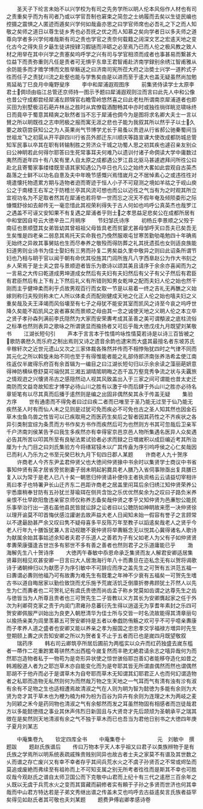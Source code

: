 <!-- { "loadSidebar": true } -->
　　圣天子下纶言未始不以兴学校为有司之先务学所以眀人伦本风俗作人材也有司之责重矣乎而为有司者乃或以学官吾制也窘束之简忽之士纳履而去矣以生徒民编也控摄之震惧之人匿迹而遁矣兴学何如哉盍亦思之曰学官师席也必吾礼之下之而人知敬之矣师之道日以尊生徒乡秀也必吾抚之优之而人知慕之矣向学者日以多夫师之道尊向学者多兴学何难哉斯有司之责也学官之责奈何载籍之阔深文艺之宏逺天地之变化古今之得失旦夕朂生徒讲授肄习鍜链而淬砺之必至焉乃已而人伦之极风教之致人材之用举在其中兴学之责塞矣呜呼学之兴有司与学官相须而成者也事甚易而繋甚大位益下而责弥重则凡任是责者可无惧乎东臯王君智甫赴济南学録别余绣江智甫雅从余防能多而才赡学博而文胜举觞送之曰济南司宪所莅大府之治奬士兴学一道矜式子徃而任子之责犹川流之赴壑也能与学售矣由是以进而至于逺大也盖无疑虽然尚加勉焉延祐丁巳良月中庵野叟序
　　李中和犀浦遐观图序
　　前集贤侍读学士太原李君士倜顷由临江总管还京师持一图示予题曰犀浦遐观则泣而言曰此先人中和公像也昔公守成都尝经犀浦左顾锦官右瞻雪岭悠然喜之曰此老杜所谓南京犀浦道者也即买田为别墅极沼石葩卉林丛之胜时从宾僚载酒酣畅其中亦时或独徃徜徉眺览啸咏终日而竟卒于蜀意其精爽之耿然者当不忘于犀浦也倜今为是图将求名卿大夫士一言以賛之所以眀既徃之志申罔极之报而寓无涯之悲也子能为我叙其所以然乎子以士久要之故窃尝获知公之为人英果尚气节博学尤长于易蚤以贵逰从行省郝公驰秦蜀间当世祖龙飞之初扈从开平辟四川行省员外郎迁东川顺庆等路宣课大使改成都防城总管知军民事以卒其在职有转输制胜之劳济众干城之功蜀人思之初其疾也遽召亲友别众曰公神眀若此何得尔耶答曰生死常事耳夫何难乃以遗训付诸子命倜读大学中庸数过夷然而逝年四十有八矣有里人自太原之成都遇公罗江县北驱马甚遽遮拜问所徃公曰赴北且寄蜀家事缕缕既至语其家知遇公乃卒日也凡公之始终大畧如此尝观自古英杰磊落之士鲜不以功名自憙及夫中年晚节感慨兴焉惜嵗月之不居悼素心之或违徃徃对境遣懐托物遗累方期与造物者逰而寄迹于恒人小子不可窥测之境如羊祜之于岘山庾公之于南楼王右军之于防稽兰亭其风流可想也而公以迈徃之气当有为之时观其所立宜视功名为不足取者然其在犀浦也若将举一世而忘之况天不假年奄及倾陨委形之际慷慨舒徐如去邮传无一毫恋惜此其视荣利得失于古人何如也呜呼公真英杰也哉罗江之遇盖不可诬又安知果不有复遇之犀浦者乎则士之孝思益足悲矣公在成都所居有中和堂因自号云大徳辛丑二月朔序
　　节妇邹氏诗序
　　初杨丘李景顺之父殁于南征也景顺暨其女弟皆幼其曾祖祖父母皆具老而贫窭尤甚母邹呼天曰吾夫已矣吾无生矣惟是四老亲二弱息其焉托天实命我也乃俛然服艰屯甘寒苦勤劬黾勉四十年确焉无始终之异故其事舅姑也生而尽奉养之敬殁而得防葬之礼其抚遗孤也女则适良族能妇道男则业诗书为佳士娶妇有三男而孙复二男矣益久里中敬异之则曰此诏条所谓节妇也乃相与眀于官以闻于朝有命优其役旌其门闾所旌凡八字西臯赵公为作大书刻之乡人荣焉于是士夫之尝与景顺逰者皆乐为歌诗以颂其美且请序于余余亦喜闻而为之一言易之大传曰乾道成男坤道成女然后有夫妇有夫妇然后有父子有父子然后有君臣有君臣然后有上下有上下然后礼义有所错则知男女乾坤之配而夫妇人伦之始也然干刚而主乎健坤柔而利乎贞故男观百行而女取一节是以易着一终之吉礼无再醮之义始嫁则称归夫殁则称未亡人所以体柔贞而配刚健成天地之化正人伦之始也嘻夫妇之义重矣哉及夫王泽竭而风俗壊至有七子之母犹不能安其室而凯风之诗至今哀之呜呼世降久矣能不蹈凯风之哀者寡矣而景顺之母由其一念之诚使天地之义眀人伦之本立卒之贤子孝孙森列满前李氏隠然为大家而安荣夀考成其圣善之美可谓頺波之底柱流俗之标凖也然则表异之歌咏之所谓褒显而揄扬者又可后乎哉大徳戊戌九月既望刘某敬书
　　江湖长短句引
　　声本于言言本于性情吟咏性情莫若诗是以诗三百皆被之歌防袭厯久而乐府之制出焉则又诗之遗音余韵也逮宋而大盛其最擅名者东坡苏氏辛稼轩次之近世元遗山又次之三家体裁各殊然并传而不相悖殆犹四时之气律不同而其元化之所以斡旋未始不同也至于有得惟能者能之礼部侍郎济南张养浩希孟使江南徃返仅半嵗得乐府百有余首辑为一编目之曰江湖长短句归以示余余读之藻丽葩妍意得神防横纵卷舒莫可端倪其三湘五湖晴隂眀晦之态千嵓万壑竞秀争流之状与夫覊旅之情观逰之兴懐贤吊古之感隠然动人视其风致盖出入于三家之间可谓能也昔太史迁南防而文益竒故知宏才博学必待山川之胜有以激于中而后肆于外山川之胜亦必待名章钜笔有以尽其真而后播于逺然则是编之出固非偶然矣其永于传盖无疑
　　集验方序
　　世有通患而不得免者曰过曰疾二者而已唯至于圣乃能无过至于仙乃能无疾然圣人时有而仙人未之见则是过犹可免而疾必不可免也古之圣人知其然也因金石草木虫鱼鸟兽之性皆可以已疾取用之而医药生矣后之智者因其药性之不齐疾状之各异引类制宜综为条贯而方书作矣方书作而疾然后可为也然则方书其可忽哉后卫亲军千户济南刘侯某告予曰我生多疾然亦有幸得宦京邑京邑人物所集遇名医异人众矣遇必告其所苦以叩其所至有良秘法累试验者必求而録之日増嵗积以成巨编近考其所治厘为十九门目之曰刘氏集验方今将缮冩锓木以广其传盍为序引呜呼侯之心仁矣哉因已而利人乃乐为之书至元癸巳秋九月下旬四日郡人某题
　　许商老人九十贺序
　　许商老人今齐东尹孟君仲贤父也大徳间仲贤掾中书余时以集贤学士商议中书省事知仲贤有英才居省旁贫剧妻子弱未眀起躬爨具老人膳乃入省伺事隙亟出复具膳已复入以为常于是老人已八十矣一朝思归仲贤请补便侍主者执资格云云请益切宰相许焉曰孝子也特署尹长山迁齐东二邑距许商老之居盖里闬耳后余归绣江知仲贤荣养公宇悉廪稍奉甘防有五孙犹兰芽瑜珥在侧共含饴之乐优优然矣余为之叹曰子路负米养亲恨不仕早欧阳詹违亲宦京师仅称养志备矣哉仲贤之孝乎又知仲贤为邑亷恕公能民乐事举治行出一道右虽他县民皆就讼辞之讼者曰以公聴防如神眀故来愿一决仲贤徐以理开谕莫不叩首悔伏感泣讙谢去故声益大老人日闻知未始一假容有誉子之言顾常以不逮朂励甚严余又叹曰隽不疑母喜多平反陈万年至教子以謟逺矣哉老人之贤乎今老人行年九十膳饭犹兼人言动视聴不衰仲贤将举夀觞念无以悦其心冀得诸名人歌诗为献属余始其事姑述余知者夫君子乐道人之善若为子有父如老人为父有子如仲贤贤孝夀荣康彊逢吉世岂多有邪世不多有善之善者也然则君子之乐道庸能已乎
　　渤海解先生八十贺诗序
　　大徳丙午春敏中忝恩命承乏集贤而友人解君安卿适居集贤幕则相见欢甚安卿一日言曰大人居渤海行年八十而夀旦在迩私念无有以贺将谒歌诗于诸朝绅归以为献愿子为序引敏中不可辞应而序之盖先生之可贺有五洪范五福一曰夀谓必夀则他福乃可有故夀为难先生有既耄之年神不少衰有五福矣一可贺先生嗜古书以道自晦居家以勤俭致饶而尤乐施予荒嵗活饥乏倒廪折劵弗顾犹土芥然人以先生为仁而夀者也二可贺礼记有虞氏贵徳而尚齿孟子称乡党莫如齿谓之达尊先生之齿与徳皆当为人所尊且贵者也三可贺先生二子皆教以义方其长为安卿膺起家之任于外次为利卿荷克家之责于内闺门肃雍孙息蕃衍先生得以逍遥无为享耆年素封之乐四可贺安卿佩服严训始出为良吏入朝厯清华为佳士所与交皆一时名流故能得其清章丽句以揄扬亲美为闾里羡慕五可贺安卿持是五者以奉戯防侑觞之欢可乎不可乎噫亲夀康而子孝养人道之盛者也安卿又能以养亲之孝为报国之忠忠孝交孚福禄方増异时先生登期颐上夀之庆吾知安卿之所以为贺者复不止于五者而已也是嵗四月既望敬叙
　　瑞药序
　　韩右司云卿筑亭所居后圃前为两槛实以众卉而红药独盛去嵗东槛者一蔕作二花重跗累蕚骈然杰出西槛今嵗复然而丰艳尤絶君请余志之嘻异哉何为而然耶岂造物者私于一物苟为是竒形异状使之惊世骇俗耶岂善幻者能移夺造化如昔之韩湘殷道人者为之耶岂草木亦自能变化而为是夸耶其皆无所谓直偶然而然也谓偶然耶胡不于他卉而必于是谓草木为自夸耶而草木无知谓其幻耶君正人也而何幻谓造物者之私耶而造物无私然则何为而然哉万物之生天地之一气耳而气有清有浊有沴有淑有余有不足物之生也适相遭焉故清淑之气在人则为眀为智为懿徳为多能有余则为大贤为竒才其于草木也为楩为楠为梓为枌为百谷为异卉有余则为连理之木为两岐之麦为同颖之禾今是药同物也清淑之气有余郁然而发之耳虽然物固有相感者而岂徒哉君方以多能懿徳措之事业其休声伟烈日新固且与大贤竒才先后颉颃为圣朝承平之瑞其徴在是矣然则天地清淑有余之气不独于草木而已也吾当为君他日别书之大徳四年庚子夏月刘某志


　　中庵集卷九
　　钦定四库全书
　　中庵集卷十　　　　　　元　刘敏中　撰题跋
　　题赵氏族谱后
　　传曰万物本乎天人本乎祖又曰君子以类族辨物于是有氏族之学焉所以明系统表疏戚殊贵贱别同异也故古者士夫之家莫不有谱及其世数之乆而谱之存亡废兴又有幸不幸者存乎其间兵荒水火之不虞子孙贤否之不常或烬坠而莫追或废絶而弗续至有祖祢而上不可知支属之别无所考者徃徃而是斯其不幸也可胜叹哉今观赵氏之谱自太师卫国公而下克敬中山君而上纪十有三代之逺厯三百余年之乆既以无虞于兵荒水火之变而其寳藏而嗣修者实有頼于子孙之多贤而世济也何其幸哉而中山君方特达若是子弟文秀继出谱之传盖未艾也呜呼去古益逺矣言氏族者益罕矣得见如赵氏者其可敬也夫刘某题
　　题费尹傅岩卿孝感诗卷
